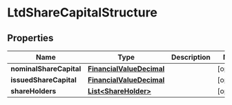 
# LtdShareCapitalStructure

## Properties
Name | Type | Description | Notes
------------ | ------------- | ------------- | -------------
**nominalShareCapital** | [**FinancialValueDecimal**](FinancialValueDecimal.md) |  |  [optional]
**issuedShareCapital** | [**FinancialValueDecimal**](FinancialValueDecimal.md) |  |  [optional]
**shareHolders** | [**List&lt;ShareHolder&gt;**](ShareHolder.md) |  |  [optional]



